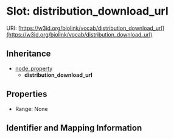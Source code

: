 # Slot: distribution_download_url

URI: [https://w3id.org/biolink/vocab/distribution_download_url](https://w3id.org/biolink/vocab/distribution_download_url)




## Inheritance

* [node_property](node_property.md)
    * **distribution_download_url**



## Properties

 * Range: None



## Identifier and Mapping Information





